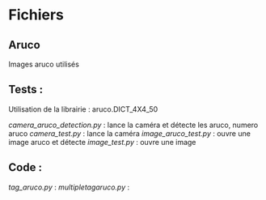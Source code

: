 # Fichiers

## Aruco
Images aruco utilisés

## Tests :
Utilisation de la librairie : aruco.DICT_4X4_50 

*camera_aruco_detection.py*  : lance la caméra et détecte les aruco, numero aruco
*camera_test.py*             : lance la caméra
*image_aruco_test.py*        : ouvre une image aruco et détecte
*image_test.py*              : ouvre une image

## Code :

*tag_aruco.py*              : 
*multipletagaruco.py*       : 
